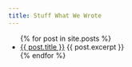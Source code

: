 ```yaml
---
title: Stuff What We Wrote
---
```


<ul>
  {% for post in site.posts %}
    <li>
      <a href="{{ post.url | remove_first:'/' }}">{{ post.title }}</a>
      {{ post.excerpt }}
    </li>
  {% endfor %}
</ul>

<!--stackedit_data:
eyJoaXN0b3J5IjpbLTQ2NzA3ODkxNV19
-->
